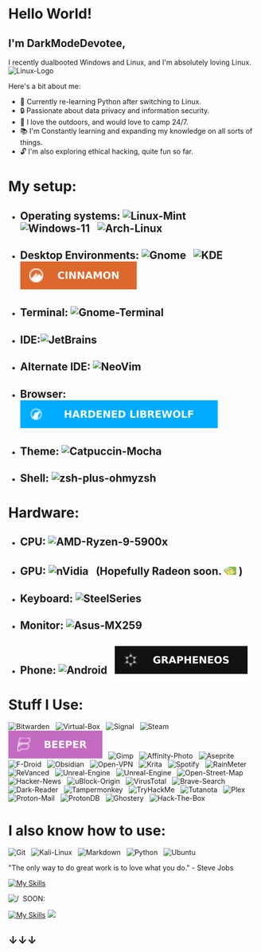 # Hello World!
## I'm DarkModeDevotee, 
I recently dualbooted Windows and Linux, and I'm absolutely loving Linux. <img src="https://cdn3.emoji.gg/emojis/4626-linux.png" alt=Linux-Logo style="width:25px;"/>

Here's a bit about me:

- 🌱 Currently re-learning Python after switching to Linux.
- 🔒 Passionate about data privacy and information security.
- 🌲 I love the outdoors, and would love to camp 24/7.
- 📚 I'm Constantly learning and expanding my knowledge on all sorts of things.
- 🔓 I'm also exploring ethical hacking, quite fun so far.

# My setup:
- ## Operating systems: <img src="https://img.shields.io/badge/-linux_mint-80C23A?logo=linuxmint&logoColor=white&style=for-the-badge" alt=Linux-Mint />&nbsp;&nbsp; <img src="https://img.shields.io/badge/Windows_11-0078D4?logo=windows11&logoColor=white&style=for-the-badge" alt=Windows-11 />&nbsp;&nbsp; <img src="https://img.shields.io/badge/-arch_linux-1793D1?logo=archlinux&logoColor=white&style=for-the-badge" alt=Arch-Linux />&nbsp;&nbsp;
- ## Desktop Environments: <img src="https://img.shields.io/badge/gnome-4A86CF?logo=gnome&logoColor=white&style=for-the-badge" alt=Gnome />&nbsp;&nbsp; <img src="https://img.shields.io/badge/Plasma-1D99F3?logo=KDE&logoColor=white&style=for-the-badge" alt=KDE />&nbsp;&nbsp; <img src="https://raw.githubusercontent.com/DarkModeDevotee/DarkModeDevotee/main/CINNAMON.svg" alt=Cinnamon />&nbsp;&nbsp;
- ## Terminal: <img src="https://img.shields.io/badge/gnome_terminal-241F31?logo=gnometerminal&logoColor=white&style=for-the-badge" alt=Gnome-Terminal />&nbsp;&nbsp;
- ## IDE:<img src="https://img.shields.io/badge/jetbains-000000?logo=jetbrains&logoColor=white&style=for-the-badge" alt=JetBrains />&nbsp;&nbsp;
- ## Alternate IDE: <img src="https://img.shields.io/badge/Neovim-57A143?logo=Neovim&logoColor=white&style=for-the-badge" alt=NeoVim />&nbsp;&nbsp;
- ## Browser: <img src="https://raw.githubusercontent.com/DarkModeDevotee/DarkModeDevotee/main/HARDENED%20LIBREWOLF.svg" alt=LibreWolf />&nbsp;&nbsp;
- ## Theme: <img src="https://img.shields.io/badge/-Catppuccin_Mocha-1e1e2e?logo=buymeacoffee&logoColor=white&style=for-the-badge" alt=Catpuccin-Mocha />&nbsp;&nbsp;
- ## Shell: <img src="https://img.shields.io/badge/-zsh_+_ohmyzsh-F15A24?logo=zotero&logoColor=white&style=for-the-badge" alt=zsh-plus-ohmyzsh />&nbsp;&nbsp;

# Hardware:
- ## CPU: <img src="https://img.shields.io/badge/-Ryzen_9_5900x-ED1C24?logo=amd&logoColor=white&style=for-the-badge" alt=AMD-Ryzen-9-5900x />&nbsp;&nbsp;
- ## GPU: <img src="https://img.shields.io/badge/rtx_3070ti-76B900?logo=NVIDIA&logoColor=white&style=for-the-badge" alt=nVidia />&nbsp;&nbsp; (Hopefully Radeon soon. <img src="https://raw.githubusercontent.com/DarkModeDevotee/DarkModeDevotee/main/nvidia-linux.gif" style="width:25px;"/> )
- ## Keyboard: <img src="https://img.shields.io/badge/Apex_Pro-FF5200?logo=steelseries&logoColor=white&style=for-the-badge" alt=SteelSeries />&nbsp;&nbsp;
- ## Monitor: <img src="https://img.shields.io/badge/MX259-000000?logo=asus&logoColor=white&style=for-the-badge" alt=Asus-MX259 />&nbsp;&nbsp;
- ## Phone: <img src="https://img.shields.io/badge/Pixel_7-3ACB7B?logo=android&logoColor=white&style=for-the-badge" alt=Android />&nbsp;&nbsp; <img src="https://raw.githubusercontent.com/DarkModeDevotee/DarkModeDevotee/main/GRAPHENEOS.svg" alt=GrapheneOS />&nbsp;&nbsp;

# Stuff I Use:
<img src="https://img.shields.io/badge/bitwarden-175DDC?logo=bitwarden&logoColor=white&style=for-the-badge" alt=Bitwarden />&nbsp;&nbsp;
<img src="https://img.shields.io/badge/Virtual_Box-183A61?logo=virtualbox&logoColor=white&style=for-the-badge" alt=Virtual-Box />&nbsp;&nbsp;
<img src="https://img.shields.io/badge/signal-3A76F0?logo=signal&logoColor=white&style=for-the-badge" alt=Signal />&nbsp;&nbsp;
<img src="https://img.shields.io/badge/steam-171D25?logo=steam&logoColor=white&style=for-the-badge" alt=Steam />&nbsp;&nbsp;
<img src="https://raw.githubusercontent.com/DarkModeDevotee/DarkModeDevotee/main/BEEPER.svg" alt=Beeper />&nbsp;&nbsp;
<img src="https://img.shields.io/badge/gimp-5C5543?logo=gimp&logoColor=white&style=for-the-badge" alt=Gimp />&nbsp;&nbsp;
<img src="https://img.shields.io/badge/affinity_photo-7E4DD2?logo=affinityphoto&logoColor=white&style=for-the-badge" alt=Affinity-Photo />&nbsp;&nbsp;
<img src="https://img.shields.io/badge/aseprite-7D929E?logo=aseprite&logoColor=white&style=for-the-badge" alt=Aseprite />&nbsp;&nbsp;
<img src="https://img.shields.io/badge/Fdroid-1976D2?logo=fdroid&logoColor=white&style=for-the-badge" alt=F-Droid />&nbsp;&nbsp;
<img src="https://img.shields.io/badge/Obsidian-7C3AED?logo=Obsidian&logoColor=white&style=for-the-badge" alt=Obsidian />&nbsp;&nbsp;
<img src="https://img.shields.io/badge/open_vpn-EA7E20?logo=openvpn&logoColor=white&style=for-the-badge" alt=Open-VPN />&nbsp;&nbsp;
<img src="https://img.shields.io/badge/krita-3BABFF?logo=krita&logoColor=white&style=for-the-badge" alt=Krita />&nbsp;&nbsp;
<img src="https://img.shields.io/badge/spotify-1DB954?logo=spotify&logoColor=white&style=for-the-badge" alt=Spotify />&nbsp;&nbsp;
<img src="https://img.shields.io/badge/rainmeter-19519B?logo=rainmeter&logoColor=white&style=for-the-badge" alt=RainMeter />&nbsp;&nbsp;
<img src="https://img.shields.io/badge/revanced-9ED5FF?logo=revanced&logoColor=black&style=for-the-badge" alt=ReVanced />&nbsp;&nbsp;
<img src="https://img.shields.io/badge/Unreal_Engine-0E1128?logo=unrealengine&logoColor=white&style=for-the-badge" alt=Unreal-Engine />&nbsp;&nbsp;
<img src="https://img.shields.io/badge/blender-E87D0D.svg?logo=blender&style=for-the-badge&logoColor=white" alt=Unreal-Engine />&nbsp;&nbsp;
<img src="https://img.shields.io/badge/open_street_map-7EBC6F?logo=openstreetmap&logoColor=white&style=for-the-badge" alt=Open-Street-Map />&nbsp;&nbsp;
<img src="https://img.shields.io/badge/Hacker_News-F0652F?logo=ycombinator&logoColor=white&style=for-the-badge" alt=Hacker-News />&nbsp;&nbsp;
<img src="https://img.shields.io/badge/ublock_origin-800000?logo=ublockorigin&logoColor=white&style=for-the-badge" alt=uBlock-Origin />&nbsp;&nbsp;
<img src="https://img.shields.io/badge/virustotal-394EFF?logo=virustotal&logoColor=white&style=for-the-badge" alt=VirusTotal />&nbsp;&nbsp;
<img src="https://img.shields.io/badge/Brave_search-FB542B?logo=brave&logoColor=white&style=for-the-badge" alt=Brave-Search />&nbsp;&nbsp;
<img src="https://img.shields.io/badge/Dark_Reader-141E24?logo=darkreader&logoColor=white&style=for-the-badge" alt=Dark-Reader />&nbsp;&nbsp;
<img src="https://img.shields.io/badge/tampermonkey-00485B?logo=tampermonkey&logoColor=white&style=for-the-badge" alt=Tampermonkey />&nbsp;&nbsp;
<img src="https://img.shields.io/badge/tryhackme-212C42?logo=tryhackme&logoColor=white&style=for-the-badge" alt=TryHackMe />&nbsp;&nbsp;
<img src="https://img.shields.io/badge/tutanota-840010?logo=tutanota&logoColor=white&style=for-the-badge" alt=Tutanota />&nbsp;&nbsp;
<img src="https://img.shields.io/badge/plex-F5B700?logo=plex&logoColor=black&style=for-the-badge" alt=Plex />&nbsp;&nbsp;
<img src="https://img.shields.io/badge/proton_mail-6D4AFF?logo=protonmail&logoColor=white&style=for-the-badge" alt=Proton-Mail />&nbsp;&nbsp;
<img src="https://img.shields.io/badge/protonDB-F50057?logo=protonDB&logoColor=white&style=for-the-badge" alt=ProtonDB />&nbsp;&nbsp;
<img src="https://img.shields.io/badge/ghostery-00AEF0.svg?logo=ghostery&style=for-the-badge&logoColor=white" alt=Ghostery />&nbsp;&nbsp;
<img src="https://img.shields.io/badge/Hack_the_Box-9FEF00?logo=hackthebox&logoColor=black&style=for-the-badge" alt=Hack-The-Box />&nbsp;

# I also know how to use:
<img src="https://img.shields.io/badge/git-F05032?logo=git&logoColor=white&style=for-the-badge" alt=Git />&nbsp;&nbsp;
<img src="https://img.shields.io/badge/Kali_Linux-557C94?logo=kalilinux&logoColor=white&style=for-the-badge" alt=Kali-Linux />&nbsp;&nbsp;
<img src="https://img.shields.io/badge/markdown-000000?logo=markdown&logoColor=white&style=for-the-badge" alt=Markdown />&nbsp;&nbsp;
<img src="https://img.shields.io/badge/python-3776AB?logo=python&logoColor=white&style=for-the-badge" alt=Python />&nbsp;&nbsp;
<img src="https://img.shields.io/badge/ubuntu-E95420?logo=ubuntu&logoColor=white&style=for-the-badge" alt=Ubuntu />&nbsp;&nbsp;
</p>

"The only way to do great work is to love what you do." - Steve Jobs 

[![My Skills](https://skillicons.dev/icons?i=md,neovim,linux,unreal,py)](https://skillicons.dev)

<img src="" alt= />&nbsp;&nbsp;SOON:

[![My Skills](https://skillicons.dev/icons?i=bash,lua)](https://skillicons.dev)
![](https://hit.yhype.me/github/profile?user_id=84683430)
## ↓↓↓

